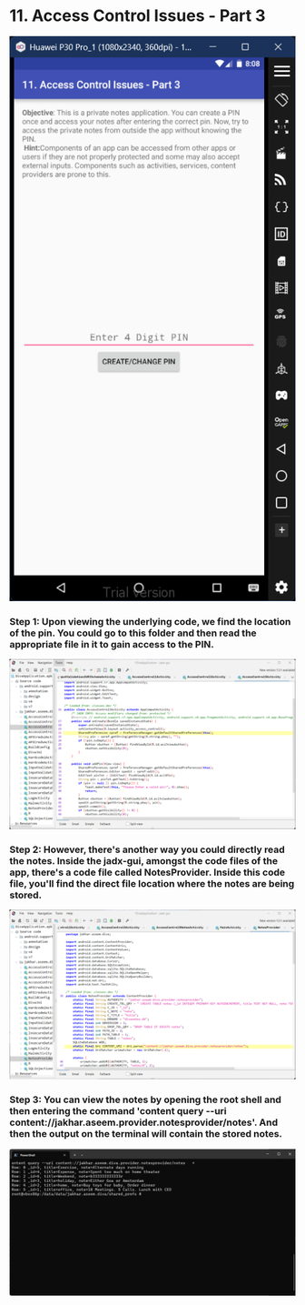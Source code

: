 # 11. Access Control Issues - Part 3
![Image 1](12.1.png)
### Step 1: Upon viewing the underlying code, we find the location of the pin. You could go to this folder and then read the appropriate file in it to gain access to the PIN. 
![Image 2](12.2.png)
### Step 2: However, there's another way you could directly read the notes. Inside the jadx-gui, amongst the code files of the app, there's a code file called NotesProvider. Inside this code file, you'll find the direct file location where the notes are being stored.
![Image 3](12.4.png)
### Step 3: You can view the notes by opening the root shell and then entering the command 'content query --uri content://jakhar.aseem.provider.notesprovider/notes'. And then the output on the terminal will contain the stored notes. 
![Image 4](12.3.png)
